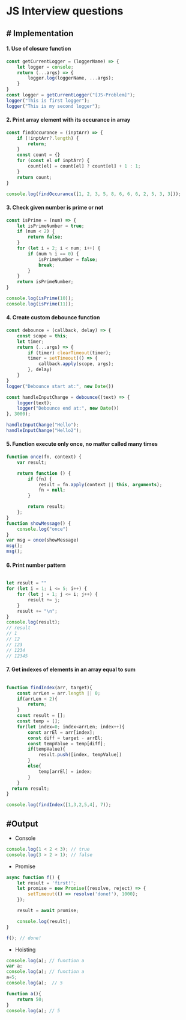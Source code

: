 # JS Interview questions

## # Implementation

<h4> 1. Use of closure function</h4>

```js
const getCurrentLogger = (loggerName) => {
    let logger = console;
    return (...args) => {
        logger.log(loggerName, ...args);
    }
}
const logger = getCurrentLogger("[JS-Problem]");
logger("This is first logger");
logger("This is my second logger");

```
<h4> 2. Print array element with its occurance in array </h4>

```js
const findOccurance = (inptArr) => {
    if (!inptArr?.length) {
        return;
    }
    const count = {}
    for (const el of inptArr) {
        count[el] = count[el] ? count[el] + 1 : 1;
    }
    return count;
}

console.log(findOccurance([1, 2, 3, 5, 8, 6, 6, 6, 2, 5, 3, 3]));

```

<h4> 3. Check given number is prime or not </h4>

```js
const isPrime = (num) => {
    let isPrimeNumber = true;
    if (num < 2) {
        return false;
    }
    for (let i = 2; i < num; i++) {
        if (num % i == 0) {
            isPrimeNumber = false;
            break;
        }
    }
    return isPrimeNumber;
}

console.log(isPrime(10));
console.log(isPrime(11));
```

<h4> 4. Create custom debounce function </h4>

```js
const debounce = (callback, delay) => {
    const scope = this;
    let timer;
    return (...args) => {
        if (timer) clearTimeout(timer);
        timer = setTimeout(() => {
            callback.apply(scope, args);
        }, delay)
    }
}
logger("Debounce start at:", new Date())

const handleInputChange = debounce((text) => {
    logger(text);
    logger("Debounce end at:", new Date())
}, 3000);

handleInputChange("Hello");
handleInputChange("Hello2");

```

<h4> 5. Function execute only once, no matter called many times
</h4>

```js
function once(fn, context) {
    var result;

    return function () {
        if (fn) {
            result = fn.apply(context || this, arguments);
            fn = null;
        }

        return result;
    };
}
function showMessage() {
    console.log("once")
}
var msg = once(showMessage)
msg();
msg();

```
<h4> 6. Print number pattern </h4>

```js

let result = ""
for (let i = 1; i <= 5; i++) {
    for (let j = 1; j <= i; j++) {
        result += j;
    }
    result += "\n";
}
console.log(result);
// result
// 1
// 12
// 123
// 1234
// 12345

```
<h4> 7. Get indexes of elements in an array equal to sum </h4>

```js

function findIndex(arr, target){
    const arrLen = arr.length || 0;
    if(arrLen < 2){
        return;
    }
    const result = [];
    const temp = [];
    for(let index=0; index<arrLen; index++){
        const arrEl = arr[index];
        const diff = target - arrEl;
        const tempValue = temp[diff];
        if(tempValue){
            result.push([index, tempValue])
        }
        else{
            temp[arrEl] = index;
        }
    }
  return result;
}

console.log(findIndex([1,3,2,5,4], 7));
```

## #Output

+ Console
```js
console.log(1 < 2 < 3); // true
console.log(3 > 2 > 1); // false
```

+ Promise
```js
async function f() {
    let result = 'first!';
    let promise = new Promise((resolve, reject) => {
        setTimeout(() => resolve('done!'), 1000);
    });

    result = await promise;

    console.log(result);
}

f(); // done!
```
+ Hoisting

```js
console.log(a); // function a
var a; 
console.log(a); // function a
a=5; 
console.log(a);  // 5

function a(){
    return 50;
} 
console.log(a); // 5
```